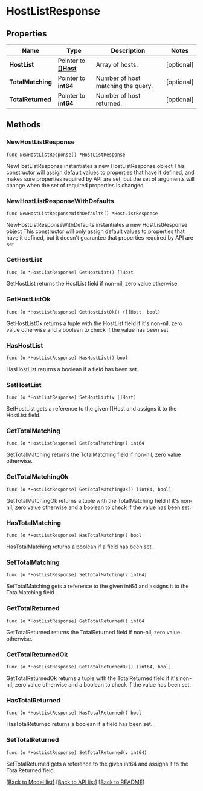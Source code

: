 # HostListResponse

## Properties

Name | Type | Description | Notes
------------ | ------------- | ------------- | -------------
**HostList** | Pointer to [**[]Host**](Host.md) | Array of hosts. | [optional] 
**TotalMatching** | Pointer to **int64** | Number of host matching the query. | [optional] 
**TotalReturned** | Pointer to **int64** | Number of host returned. | [optional] 

## Methods

### NewHostListResponse

`func NewHostListResponse() *HostListResponse`

NewHostListResponse instantiates a new HostListResponse object
This constructor will assign default values to properties that have it defined,
and makes sure properties required by API are set, but the set of arguments
will change when the set of required properties is changed

### NewHostListResponseWithDefaults

`func NewHostListResponseWithDefaults() *HostListResponse`

NewHostListResponseWithDefaults instantiates a new HostListResponse object
This constructor will only assign default values to properties that have it defined,
but it doesn't guarantee that properties required by API are set

### GetHostList

`func (o *HostListResponse) GetHostList() []Host`

GetHostList returns the HostList field if non-nil, zero value otherwise.

### GetHostListOk

`func (o *HostListResponse) GetHostListOk() ([]Host, bool)`

GetHostListOk returns a tuple with the HostList field if it's non-nil, zero value otherwise
and a boolean to check if the value has been set.

### HasHostList

`func (o *HostListResponse) HasHostList() bool`

HasHostList returns a boolean if a field has been set.

### SetHostList

`func (o *HostListResponse) SetHostList(v []Host)`

SetHostList gets a reference to the given []Host and assigns it to the HostList field.

### GetTotalMatching

`func (o *HostListResponse) GetTotalMatching() int64`

GetTotalMatching returns the TotalMatching field if non-nil, zero value otherwise.

### GetTotalMatchingOk

`func (o *HostListResponse) GetTotalMatchingOk() (int64, bool)`

GetTotalMatchingOk returns a tuple with the TotalMatching field if it's non-nil, zero value otherwise
and a boolean to check if the value has been set.

### HasTotalMatching

`func (o *HostListResponse) HasTotalMatching() bool`

HasTotalMatching returns a boolean if a field has been set.

### SetTotalMatching

`func (o *HostListResponse) SetTotalMatching(v int64)`

SetTotalMatching gets a reference to the given int64 and assigns it to the TotalMatching field.

### GetTotalReturned

`func (o *HostListResponse) GetTotalReturned() int64`

GetTotalReturned returns the TotalReturned field if non-nil, zero value otherwise.

### GetTotalReturnedOk

`func (o *HostListResponse) GetTotalReturnedOk() (int64, bool)`

GetTotalReturnedOk returns a tuple with the TotalReturned field if it's non-nil, zero value otherwise
and a boolean to check if the value has been set.

### HasTotalReturned

`func (o *HostListResponse) HasTotalReturned() bool`

HasTotalReturned returns a boolean if a field has been set.

### SetTotalReturned

`func (o *HostListResponse) SetTotalReturned(v int64)`

SetTotalReturned gets a reference to the given int64 and assigns it to the TotalReturned field.


[[Back to Model list]](../README.md#documentation-for-models) [[Back to API list]](../README.md#documentation-for-api-endpoints) [[Back to README]](../README.md)


